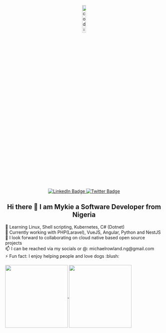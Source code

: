 <div id="header" align="center">
  <img src="https://media.giphy.com/media/M9gbBd9nbDrOTu1Mqx/giphy.gif" alt="coding gif" width="15%""/>
  <div id="badges">
  <a href="https://www.linkedin.com/in/michael-rowland-ngwube-04705b226/">
    <img src="https://img.shields.io/badge/LinkedIn-blue?style=for-the-badge&logo=linkedin&logoColor=white" alt="LinkedIn Badge"/>
  </a>
  <a href="https://twitter.com/mikenrowland">
    <img src="https://img.shields.io/badge/Twitter-blue?style=for-the-badge&logo=twitter&logoColor=white" alt="Twitter Badge"/>
  </a>
  </div>
  <div>
    <img src="https://komarev.com/ghpvc/?username=mikenrowland&style=flat-square&color=blue" alt=""/>
  </div>
   <h2>Hi there 👋 I am Mykie a Software Developer from Nigeria</h1>
  <div align="left">
    <p>
      🌱 Learning Linux, Shell scripting, Kubernetes, C# (Dotnet)<br>
      🔭 Currently working with PHP(Laravel), VueJS, Angular, Python and NestJS<br>
      👯 I look forward to collaborating on cloud native based open source projects<br>
      📫 I can be reached via my socials or @: michaelrowland.ng@gmail.com<br>
      ⚡ Fun fact: I enjoy helping people and love dogs :blush:
    </p>
  </div>
  <div align="left">
    <a href="https://github.com/anuraghazra/github-readme-stats">
      <img height=200 align="center" src="https://github-readme-stats.vercel.app/api?username=mikenrowland&show_icons=true&theme=tokyonight&show=prs_merged_percentage" />
    </a>
    <a href="https://github.com/anuraghazra/github-readme-stats">
      <img height=200 align="center" src="https://github-readme-stats.vercel.app/api/top-langs?username=mikenrowland&layout=compact&langs_count=8&card_width=320&theme=tokyonight" />
    </a>
  </div>
</div>
